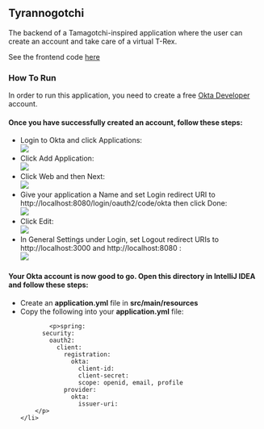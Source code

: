 <h2>Tyrannogotchi</h1>

<p>The backend of a Tamagotchi-inspired application where the user can create an account and take care of a virtual T-Rex.</p>

<p>See the frontend code <a href="https://github.com/helenakolberg/tyrannogotchi_frontend">here</a></p>

<h3>How To Run</h3>

<p>In order to run this application, you need to create a free <a href="https://developer.okta.com/">Okta Developer</a> account.</p>

<h4>Once you have successfully created an account, follow these steps:</h4>

<ul>
    <li>
        Login to Okta and click Applications:
        <br>
        <img src="https://i.ibb.co/zsR2602/1-applications.png" />
        <br>
    </li>
    <li>
        Click Add Application:
        <br>
        <img src="https://i.ibb.co/3pMsww0/2-add.png" />
        <br>
    </li>
    <li>
        Click Web and then Next:
        <br>
        <img src="https://i.ibb.co/nbW5HP3/3-webnext.png" />
        <br>
    </li>
    <li>
        Give your application a Name and set Login redirect URI to http://localhost:8080/login/oauth2/code/okta then click Done:
        <br>
        <img src="https://i.ibb.co/p4Qjt2K/4-name.png" />
        <br>
    </li>
    <li>
        Click Edit:
        <br>
        <img src="https://i.ibb.co/X7j77nS/5-edit.png" />
        <br>
    </li>
    <li>
        In General Settings under Login, set Logout redirect URIs to http://localhost:3000 and http://localhost:8080 :
        <br>
        <img src="https://i.ibb.co/9TD09f3/6-logout.png" />
        <br>
    </li>
</ul>

<h4>Your Okta account is now good to go. Open this directory in IntelliJ IDEA and follow these steps:</h4>

<ul>
    <li>
        Create an <b>application.yml</b> file in <b>src/main/resources</b>
    </li>
    <li>
        Copy the following into your <b>application.yml</b> file:
        <br>
        
            <p>spring:
          security:
            oauth2:
              client:
                registration:
                  okta:
                    client-id: 
                    client-secret: 
                    scope: openid, email, profile
                provider:
                  okta:
                    issuer-uri:
        </p>
    </li>

</ul>